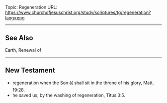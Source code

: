 Topic: Regeneration
URL: https://www.churchofjesuschrist.org/study/scriptures/tg/regeneration?lang=eng

---

## See Also

Earth, Renewal of

---

## New Testament

- regeneration when the Son â¦ shall sit in the throne of his glory, Matt. 19:28.
- he saved us, by the washing of regeneration, Titus 3:5.

